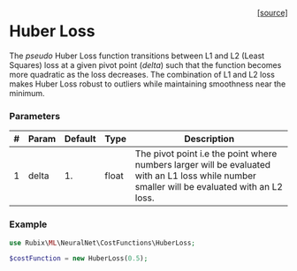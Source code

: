 <span style="float:right;"><a href="https://github.com/RubixML/RubixML/blob/master/src/NeuralNet/CostFunctions/HuberLoss.php">[source]</a></span>

# Huber Loss
The *pseudo* Huber Loss function transitions between L1 and L2 (Least Squares) loss at a given pivot point (*delta*) such that the function becomes more quadratic as the loss decreases. The combination of L1 and L2 loss makes Huber Loss robust to outliers while maintaining smoothness near the minimum.

### Parameters
| # | Param | Default | Type | Description |
|---|---|---|---|---|
| 1 | delta | 1. | float | The pivot point i.e the point where numbers larger will be evaluated with an L1 loss while number smaller will be evaluated with an L2 loss. |

### Example
```php
use Rubix\ML\NeuralNet\CostFunctions\HuberLoss;

$costFunction = new HuberLoss(0.5);
```